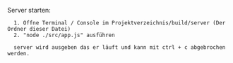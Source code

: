 
Server starten:

      1. Öffne Terminal / Console im Projektverzeichnis/build/server (Der Ordner dieser Datei)
      2. "node ./src/app.js" ausführen
      
      server wird ausgeben das er läuft und kann mit ctrl + c abgebrochen werden.
